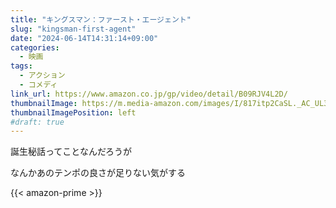 ```yaml
---
title: "キングスマン：ファースト・エージェント"
slug: "kingsman-first-agent"
date: "2024-06-14T14:31:14+09:00"
categories:
  - 映画
tags:
  - アクション
  - コメディ
link_url: https://www.amazon.co.jp/gp/video/detail/B09RJV4L2D/
thumbnailImage: https://m.media-amazon.com/images/I/817itp2CaSL._AC_UL320_.jpg
thumbnailImagePosition: left
#draft: true
---
```

誕生秘話ってことなんだろうが
<!--more-->
なんかあのテンポの良さが足りない気がする

{{< amazon-prime >}}
